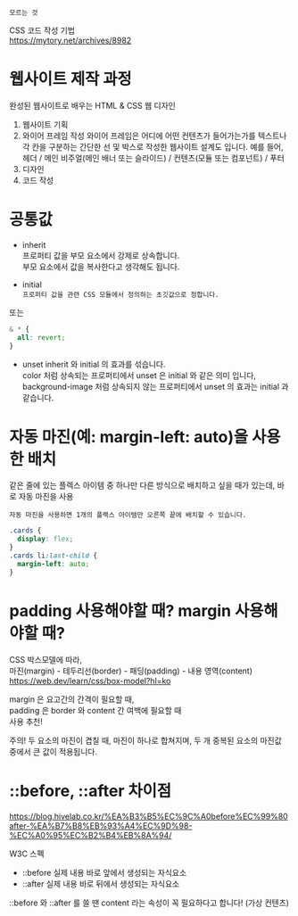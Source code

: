 `모르는 것`

CSS 코드 작성 기법  
https://mytory.net/archives/8982

# 웹사이트 제작 과정

완성된 웹사이트로 배우는 HTML & CSS 웹 디자인

1. 웹사이트 기획
2. 와이어 프레임 작성
   와이어 프레임은 어디에 어떤 컨텐츠가 들어가는가를 텍스트나 각 칸을 구분하는 간단한 선 및 박스로 작성한 웹사이트 설계도 입니다.
   예를 들어, 헤더 / 메인 비주얼(메인 배너 또는 슬라이드) / 컨텐츠(모듈 또는 컴포넌트) / 푸터
3. 디자인
4. 코드 작성

# 공통값

- inherit  
  프로퍼티 값을 부모 요소에서 강제로 상속합니다.  
  부모 요소에서 값을 복사한다고 생각해도 됩니다.

- initial  
  `프로퍼티 값을 관련 CSS 모듈에서 정의하는 초깃값으로 정합니다.`

또는

```css
& * {
  all: revert;
}
```

- unset
  inherit 와 initial 의 효과를 섞습니다.  
  color 처럼 상속되는 프로퍼티에서 unset 은 initial 와 같은 의미 입니다,  
  background-image 처럼 상속되지 않는 프로퍼티에서 unset 의 효과는 initial 과 같습니다.

# 자동 마진(예: margin-left: auto)을 사용한 배치

같은 줄에 있는 플렉스 아이템 중 하나만 다른 방식으로 배치하고 싶을 때가 있는데, 바로 자동 마진을 사용

`자동 마진을 사용하면 1개의 플랙스 아이템만 오른쪽 끝에 배치할 수 있습니다.`

```css
.cards {
  display: flex;
}
.cards li:last-child {
  margin-left: auto;
}
```

# padding 사용해야할 때? margin 사용해야할 때?

CSS 박스모델에 따라,  
마진(margin) - 테두리선(border) - 패딩(padding) - 내용 영역(content)
https://web.dev/learn/css/box-model?hl=ko

margin 은 요고간의 간격이 필요할 때,  
padding 은 border 와 content 간 여백에 필요할 때  
사용 추천!

주의! 두 요소의 마진이 겹칠 때, 마진이 하나로 합쳐지며, 두 개 중복된 요소의 마진값 중에서 큰 값이 적용됩니다.

# ::before, ::after 차이점

https://blog.hivelab.co.kr/%EA%B3%B5%EC%9C%A0before%EC%99%80after-%EA%B7%B8%EB%93%A4%EC%9D%98-%EC%A0%95%EC%B2%B4%EB%8A%94/

W3C 스펙

- ::before 실제 내용 바로 앞에서 생성되는 자식요소
- ::after 실제 내용 바로 뒤에서 생성되는 자식요소​

::before 와 ::after 를 쓸 땐 content 라는 속성이 꼭 필요하다고 합니다! (가상 컨텐츠)
